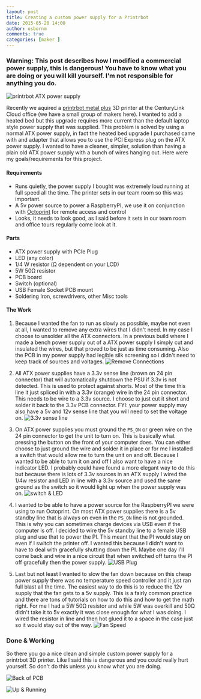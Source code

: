 ```yaml
---
layout: post
title: Creating a custom power supply for a Printrbot
date: 2015-05-20 14:00
author: osbornm
comments: true
categories: [maker ]
---
```



### Warning: This post describes how I modified a commercial power supply, this is dangerous! You have to know what you are doing or you will kill yourself. I'm not responsible for anything you do.

![printrbot ATX power supply](/assets/printrbotPowerSupply/printrbot_2020.jpg)

Recently we aquired a [printrbot metal plus](http://www.printrbot.com) 3D printer at the CenturyLink Cloud office (we have a small group of makers here). I wanted to add a heated bed but this upgrade requires more current than the default laptop style power supply that was supplied. This problem is solved by using a normal ATX power supply, in fact the heated bed upgrade I purchased came with and adapter that allows you to use the PCI Express plug on the ATX power supply. I wanted to have a cleaner, simpler, solution than having a plain old ATX power supply with a bunch of wires hanging out. Here were my goals/requirements for this project.

#### Requirements
* Runs quietly, the power supply I bought was extremely loud running at full speed all the time. The printer sets in our team room so this was important.
* A 5v power source to power a RaspberryPI, we use it on conjunction with [Octoprint](http://octoprint.org/) for remote access and control
* Looks, it needs to look good, as I said before it sets in our team room and office tours regularly come look at it.

#### Parts
* ATX power supply with PCIe Plug
* LED (any color)
* 1/4 W resistor (Ω dependent on your LCD)
* 5W 50Ω resistor
* PCB board
* Switch (optional)
* USB Female Socket PCB mount
* Soldering Iron, screwdrivers, other Misc tools

#### The Work
1. Because I wanted the fan to run as slowly as possible, maybe not even at all, I wanted to remove any extra wires that I didn't need. In my case I choose to unsolder all the ATX connectors. In a previous build where I made a bench power supply out of a ATX power supply I simply cut and insulated the wires, but that proved to be just as time consuming. Also the PCB in my power supply had legible silk screening so i didn't need to keep track of sources and voltages.
![Remove Connections](/assets/printrbotPowerSupply/printrbot_2018.jpg)

2. All ATX power supplies have a 3.3v sense line (brown on 24 pin connector) that will automatically shutdown the PSU if 3.3v is not detected. This is used to protect against shorts. Most of the time this line it just spliced in with a 3.3v (orange) wire in the 24 pin connector. This needs to be wire to a 3.3v source. I choose to just cut it short and solder it back to the 3.3v PCB connector. FYI: your power supply may also have a 5v and 12v sense line that you will need to set the voltage on.
![3.3v sense line](/assets/printrbotPowerSupply/printrbot_2016.jpg)

3. On ATX power supplies you must ground the `PS_ON` or green wire on the 24 pin connector to get the unit to turn on. This is basically what pressing the button on the front of your computer does. You can either choose to just ground the wire and solder it in place or for me I installed a switch that would allow me to turn the unit on and off. Because I wanted to be able to turn it on and off I also want to have a nice indicator LED. I probably could have found a more elegant way to do this but because there is lots of 3.3v sources in an ATX supply I wired the 1/4w resistor and LED in line with a 3.3v source and used the same ground as the switch so it would light up when the power supply was on.
![switch & LED](/assets/printrbotPowerSupply/printrbot_2021.jpg)

4. I wanted to be able to have a power source for the RaspberryPI we were using to run Octoprint. On most ATX power supplies there is a 5v standby line that is always on even in the `PS_ON` line is not grounded. This is why you can sometimes charge devices via USB even if the computer is off. I decided to wire the 5v standby line to a female USB plug and use that to power the PI. This meant that the PI would stay on even if I switch the printer off. I wanted this because I didn't want to have to deal with gracefully shutting down the PI. Maybe one day I'll come back and wire in a nice circuit that when switched off turns the PI off gracefully then the power supply.
![USB Plug](/assets/printrbotPowerSupply/printrbot_2017.jpg)

5. Last but not least I wanted to slow the fan down because on this cheap power supply there was no temperature speed controller and it just ran full blast all the time. The easiest way to do this is to reduce the 12v supply that the fan gets to a 5v supply. This is a fairly common practice and there are tons of tutorials on how to do this and how to get the math right. For me I had a 5W 50Ω resistor and while 5W was overkill and 50Ω didn't take it to 5v exactly it was close enough for what I was doing. I wired the resistor in line and then hot glued it to a space in the case just so it would stay out of the way.
![Fan Speed](/assets/printrbotPowerSupply/printrbot_2019.jpg)

### Done & Working
So there you go a nice clean and simple custom power supply for a printrbot 3D printer. Like I said this is dangerous and you could really hurt yourself. So don't do this unless you know what you are doing.

![Back of PCB](/assets/printrbotPowerSupply/printrbot_2022.jpg)

![Up & Running](/assets/printrbotPowerSupply/printrbot_2040.jpg)
